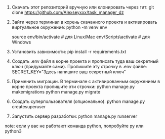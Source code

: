1. Скачать этот репозиторий вручную или клонировать через гит:
   git clone https://github.com/Alexseyxxx/task_manager_dz
2. Зайти через терминал в корень скачанного проекта и активировать виртуальное окружение:
   python -m venv env
   
   source env/bin/activate   # для Linux/Mac
   env\Scripts\activate      # для Windows
3. Установить зависимости:
   pip install -r requirements.txt
4. Создать .env файл в корне проекта и прописать туда ваш секретный ключ (придумайте сами).
   Пропишите эту строчку в .env файле:
   SECRET_KEY="Здесь напишите ваш секретный ключ"
5. Применить миграции. В терминале с активированным окружением в корне проекта пропишите эти строчки:
   python manage.py makemigrations
   python manage.py migrate
6. Создать суперпользователя (опционально):
   python manage.py createsuperuser
7. Запустить сервер разработки:
   python manage.py runserver

note: если у вас не работают команда python, попробуйте py или python3
